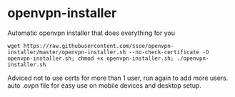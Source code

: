 # openvpn-installer
Automatic openvpn installer that does everything for you

`wget https://raw.githubusercontent.com/ssoe/openvpn-installer/master/openvpn-installer.sh --no-check-certificate -O openvpn-installer.sh; chmod +x openvpn-installer.sh; ./openvpn-installer.sh`

Adviced not to use certs for more than 1 user, run again to add more users.
auto .ovpn file for easy use on mobile devices and desktop setup.

